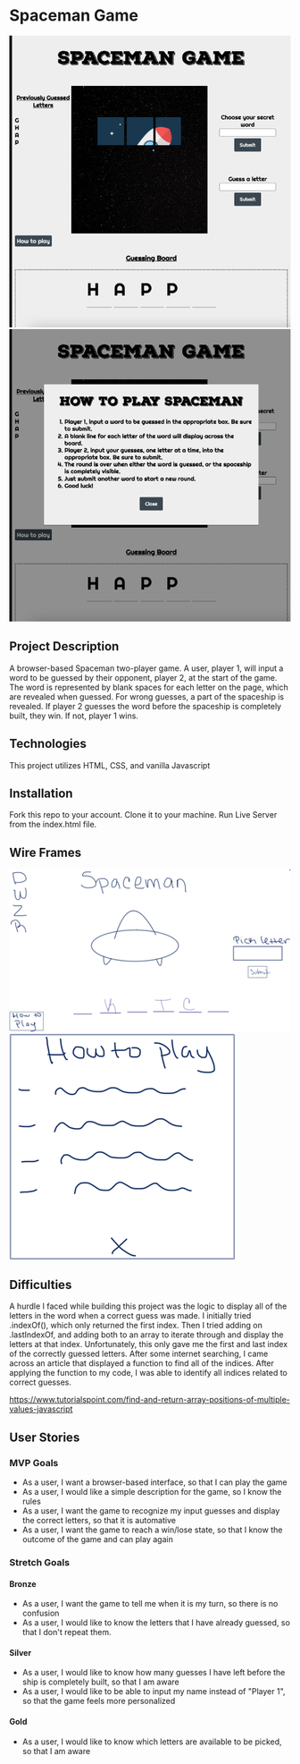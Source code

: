 # Spaceman Game 


![Game Screen](./assets//images/Game-screen.png)
![How to play modal](./assets/images/How-to-play-modal.png)

## Project Description 

A browser-based Spaceman two-player game. A user, player 1, will input a word to be guessed by their opponent, player 2, at the start of the game. The word is represented by blank spaces for each letter on the page, which are revealed when guessed. For wrong guesses, a part of the spaceship is revealed. If player 2 guesses the word before the spaceship is completely built, they win. If not, player 1 wins. 


## Technologies
This project utilizes HTML, CSS, and vanilla Javascript

## Installation 
Fork this repo to your account. Clone it to your machine. Run Live Server from the index.html file.

## Wire Frames

![Spaceman initial screen sketch](./assets/images/Spaceman-sketch.png)
![How to play modal](./assets/images/How-to-play.png)

## Difficulties
A hurdle I faced while building this project was the logic to display all of the letters in the word when a correct guess was made. I initially tried .indexOf(), which only returned the first index. Then I tried adding on .lastIndexOf, and adding both to an array to iterate through and display the letters at that index. Unfortunately, this only gave me the first and last index of the correctly guessed letters. After some internet searching, I came across an article that displayed a function to find all of the indices. After applying the function to my code, I was able to identify all indices related to correct guesses. 

https://www.tutorialspoint.com/find-and-return-array-positions-of-multiple-values-javascript


## User Stories

### MVP Goals

- As a user, I want a browser-based interface, so that I can play the game
- As a user, I would like a simple description for the game, so I know the rules
- As a user, I want the game to recognize my input guesses and display the correct letters, so that it is automative
- As a user, I want the game to reach a win/lose state, so that I know the outcome of the game and can play again


### Stretch Goals

#### Bronze

- As a user, I want the game to tell me when it is my turn, so there is no confusion
- As a user, I would like to know the letters that I have already guessed, so that I don't repeat them.

#### Silver

- As a user, I would like to know how many guesses I have left before the ship is completely built, so that I am aware
- As a user, I would like to be able to input my name instead of "Player 1", so that the game feels more personalized

#### Gold
- As a user, I would like to know which letters are available to be picked, so that I am aware
 
